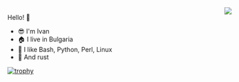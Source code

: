 
<img align="right" src="https://github-readme-stats.vercel.app/api?username=slaserx&show_icons=true">

Hello! :wave:

- :sunglasses: I'm Ivan
- :house: I live in Bulgaria
- :snake: I like Bash, Python, Perl, Linux
- :crab: And rust

[![trophy](https://github-profile-trophy.vercel.app/?username=slaserx)](https://github.com/ryo-ma/github-profile-trophy)
